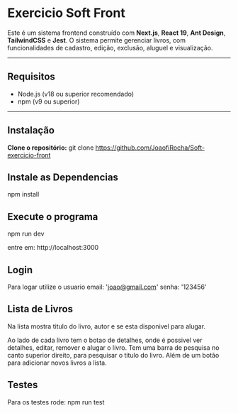 # Exercicio Soft Front

Este é um sistema frontend construído com **Next.js**, **React 19**, **Ant Design**, **TailwindCSS** e **Jest**. O sistema permite gerenciar livros, com funcionalidades de cadastro, edição, exclusão, aluguel e visualização.

---

## Requisitos

- Node.js (v18 ou superior recomendado)
- npm (v9 ou superior)

---

## Instalação

**Clone o repositório:**
git clone https://github.com/JoaofiRocha/Soft-exercicio-front


## Instale as Dependencias

npm install

## Execute o programa
npm run dev

entre em:
http://localhost:3000

## Login
Para logar utilize o usuario
        email: 
             'joao@gmail.com'
        senha:
              '123456'

## Lista de Livros
Na lista mostra titulo do livro, autor e se esta disponivel para alugar.

Ao lado de cada livro tem o botao de detalhes, onde é possivel ver detalhes, editar, remover e alugar o livro.
Tem uma barra de pesquisa no canto superior direito, para pesquisar o titulo do livro.
Além de um botão para adicionar novos livros a lista.



## Testes

Para os testes rode:
npm run test
